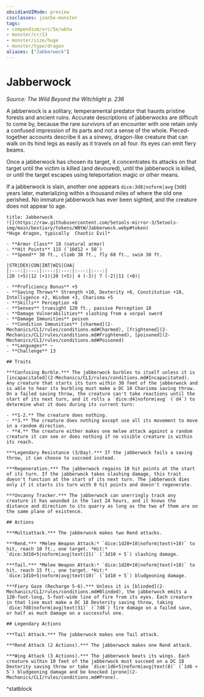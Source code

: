 ```yaml
---
obsidianUIMode: preview
cssclasses: json5e-monster
tags:
- compendium/src/5e/wbtw
- monster/cr/13
- monster/size/huge
- monster/type/dragon
aliases: ["Jabberwock"]
---
```

# Jabberwock
*Source: The Wild Beyond the Witchlight p. 236*  

A jabberwock is a solitary, temperamental predator that haunts pristine forests and ancient ruins. Accurate descriptions of jabberwocks are difficult to come by, because the rare survivors of an encounter with one retain only a confused impression of its parts and not a sense of the whole. Pieced-together accounts describe it as a sinewy, dragon-like creature that can walk on its hind legs as easily as it travels on all four. Its eyes can emit fiery beams.

Once a jabberwock has chosen its target, it concentrates its attacks on that target until the victim is killed (and devoured), until the jabberwock is killed, or until the target escapes using teleportation magic or other means.

If a jabberwock is slain, another one appears `dice:3d8|noform|avg` (`3d8`) years later, materializing within a thousand miles of where the old one perished. No immature jabberwock has ever been sighted, and the creature does not appear to age.

```ad-statblock
title: Jabberwock
![](https://raw.githubusercontent.com/5etools-mirror-3/5etools-img/main/bestiary/tokens/WBtW/Jabberwock.webp#token)
*Huge dragon, typically  Chaotic Evil*

- **Armor Class** 18 (natural armor)
- **Hit Points** 115 (`10d12 + 50`)
- **Speed** 30 ft., climb 30 ft., fly 60 ft., swim 30 ft.

|STR|DEX|CON|INT|WIS|CHA|
|:---:|:---:|:---:|:---:|:---:|:---:|
|20 (+5)|12 (+1)|20 (+5)| 4 (-3)| 7 (-2)|11 (+0)|

- **Proficiency Bonus** +5
- **Saving Throws** Strength +10, Dexterity +6, Constitution +10, Intelligence +2, Wisdom +3, Charisma +5
- **Skills** Perception +8
- **Senses** truesight 120 ft., passive Perception 18
- **Damage Vulnerabilities** slashing from a vorpal sword
- **Damage Immunities** poison
- **Condition Immunities** [charmed](2-Mechanics/CLI/rules/conditions.md#Charmed), [frightened](2-Mechanics/CLI/rules/conditions.md#Frightened), [poisoned](2-Mechanics/CLI/rules/conditions.md#Poisoned)
- **Languages** —
- **Challenge** 13

## Traits

***Confusing Burble.*** The jabberwock burbles to itself unless it is [incapacitated](2-Mechanics/CLI/rules/conditions.md#Incapacitated). Any creature that starts its turn within 30 feet of the jabberwock and is able to hear its burbling must make a DC 18 Charisma saving throw. On a failed saving throw, the creature can't take reactions until the start of its next turn, and it rolls a `dice:d4|noform|avg` (`d4`) to determine what it does during its current turn:

- **1-2.** The creature does nothing.  
- **3.** The creature does nothing except use all its movement to move in a random direction.  
- **4.** The creature either makes one melee attack against a random creature it can see or does nothing if no visible creature is within its reach.  

***Legendary Resistance (3/Day).*** If the jabberwock fails a saving throw, it can choose to succeed instead.

***Regeneration.*** The jabberwock regains 10 hit points at the start of its turn. If the jabberwock takes slashing damage, this trait doesn't function at the start of its next turn. The jabberwock dies only if it starts its turn with 0 hit points and doesn't regenerate.

***Uncanny Tracker.*** The jabberwock can unerringly track any creature it has wounded in the last 24 hours, and it knows the distance and direction to its quarry as long as the two of them are on the same plane of existence.

## Actions

***Multiattack.*** The jabberwock makes two Rend attacks.

***Rend.*** *Melee Weapon Attack:* `dice:1d20+10|noform|text(+10)` to hit, reach 10 ft., one target. *Hit:* `dice:3d10+5|noform|avg|text(21)` (`3d10 + 5`) slashing damage.

***Tail.*** *Melee Weapon Attack:* `dice:1d20+10|noform|text(+10)` to hit, reach 15 ft., one target. *Hit:* `dice:1d10+5|noform|avg|text(10)` (`1d10 + 5`) bludgeoning damage.

***Fiery Gaze (Recharge 5-6).*** Unless it is [blinded](2-Mechanics/CLI/rules/conditions.md#Blinded), the jabberwock emits a 120-foot-long, 5-foot-wide line of fire from its eyes. Each creature in that line must make a DC 18 Dexterity saving throw, taking `dice:7d8|noform|avg|text(31)` (`7d8`) fire damage on a failed save, or half as much damage on a successful one.

## Legendary Actions

***Tail Attack.*** The jabberwock makes one Tail attack.

***Rend Attack (2 Actions).*** The jabberwock makes one Rend attack.

***Wing Attack (3 Actions).*** The jabberwock beats its wings. Each creature within 10 feet of the jabberwock must succeed on a DC 18 Dexterity saving throw or take `dice:1d6+5|noform|avg|text(8)` (`1d6 + 5`) bludgeoning damage and be knocked [prone](2-Mechanics/CLI/rules/conditions.md#Prone).
```
^statblock
